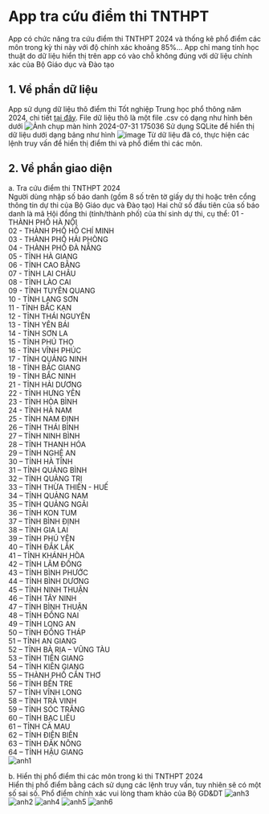 # App tra cứu điểm thi TNTHPT

App có chức năng tra cứu điểm thi TNTHPT 2024 và thống kê phổ điểm các môn trong kỳ thi này với độ chính xác khoảng 85%... App chỉ mang tính học thuật do dữ liệu hiển thị trên app có vào chỗ không đúng với dữ liệu chính xác của Bộ Giáo dục và Đào tạo

## 1. Về phần dữ liệu

App sử dụng dữ liệu thô điểm thi Tốt nghiệp Trung học phổ thông năm 2024, chi tiết [tại đây](https://github.com/anhdung98/diem_thi_2024/). 
File dữ liệu thô là một file .csv có dạng như hình bên dưới
![Ảnh chụp màn hình 2024-07-31 175036](https://github.com/user-attachments/assets/87b28fc2-e83e-4655-a181-c4e0d4a904db)
Sử dụng SQLite để hiển thị dữ liệu dưới dạng bảng như hình
![image](https://github.com/user-attachments/assets/5034a2ae-8111-4c34-aa6e-34d45c4a976d)
Từ dữ liệu đã có, thực hiện các lệnh truy vấn để hiển thị điểm thi và phổ điểm thi các môn.

## 2. Về phần giao diện

a. Tra cứu điểm thi TNTHPT 2024 \
Người dùng nhập số báo danh (gồm 8 số trên tờ giấy dự thi hoặc trên cổng thông tin dự thi của Bộ Giáo dục và Đào tạo)
Hai chữ số đầu tiên của số báo danh là mã Hội đồng thi (tỉnh/thành phố) của thí sinh dự thi, cụ thể:
01 - THÀNH PHỐ HÀ NỘI \
02 - THÀNH PHỐ HỒ CHÍ MINH \
03 - THÀNH PHỐ HẢI PHÒNG \
04 - THÀNH PHỐ ĐÀ NẴNG \
05 - TỈNH HÀ GIANG \
06 - TỈNH CAO BẰNG \
07 - TỈNH LAI CHÂU \
08 - TỈNH LÀO CAI \
09 - TỈNH TUYÊN QUANG \
10 - TỈNH LẠNG SƠN \
11 - TỈNH BẮC KẠN \
12 - TỈNH THÁI NGUYÊN  \
13 - TỈNH YÊN BÁI \
14 - TỈNH SƠN LA \
15 - TỈNH PHÚ THỌ \
16 - TỈNH VĨNH PHÚC \
17 - TỈNH QUẢNG NINH \
18 - TỈNH BẮC GIANG \
19 - TỈNH BẮC NINH \
21 - TỈNH HẢI DƯƠNG \
22 - TỈNH HƯNG YÊN \
23 - TỈNH HÒA BÌNH \
24 - TỈNH HÀ NAM \
25 - TỈNH NAM ĐỊNH \
26 – TỈNH THÁI BÌNH \
27 – TỈNH NINH BÌNH \
28 – TỈNH THANH HÓA \
29 – TỈNH NGHỆ AN \
30 – TỈNH HÀ TĨNH \
31 – TỈNH QUẢNG BÌNH \
32 – TỈNH QUẢNG TRỊ \
33 – TỈNH THỪA THIÊN - HUẾ \
34 – TỈNH QUẢNG NAM \
35 – TỈNH QUẢNG NGÃI \
36 – TỈNH KON TUM \
37 – TỈNH BÌNH ĐỊNH \
38 – TỈNH GIA LAI \
39 – TỈNH PHÚ YÊN \
40 – TỈNH ĐẮK LẮK \
41 – TỈNH KHÁNH HÒA \
42 – TỈNH LÂM ĐỒNG \
43 – TỈNH BÌNH PHƯỚC \
44 – TỈNH BÌNH DƯƠNG \
45 – TỈNH NINH THUẬN \
46 – TỈNH TÂY NINH \
47 – TỈNH BÌNH THUẬN \
48 – TỈNH ĐỒNG NAI \
49 – TỈNH LONG AN \
50 – TỈNH ĐỒNG THÁP \
51 – TỈNH AN GIANG \
52 – TỈNH BÀ RỊA – VŨNG TÀU \
53 – TỈNH TIỀN GIANG\
54 – TỈNH KIÊN GIANG\
55 – THÀNH PHỐ CẦN THƠ\
56 – TỈNH BẾN TRE\
57 – TỈNH VĨNH LONG\
58 – TỈNH TRÀ VINH\
59 – TỈNH SÓC TRĂNG\
60 – TỈNH BẠC LIÊU\
61 – TỈNH CÀ MAU\
62 – TỈNH ĐIỆN BIÊN\
63 – TỈNH ĐĂK NÔNG\
64 – TỈNH HẬU GIANG \
![anh1](https://github.com/user-attachments/assets/afb110dd-1716-4dd1-9d03-a514ce591431)

b. Hiển thị phổ điểm thi các môn trong kì thi TNTHPT 2024 \
Hiển thị phổ điểm bằng cách sử dụng các lệnh truy vấn, tuy nhiên sẽ có một số sai số. Phổ điểm chính xác vui lòng tham khảo của Bộ GD&DT
![anh3](https://github.com/user-attachments/assets/88394d82-9506-4f73-84fe-00b3a8274466) ![anh2](https://github.com/user-attachments/assets/8850ed90-6136-4bd2-8c60-dc12d5b75f02) ![anh4](https://github.com/user-attachments/assets/6079fbe1-ac61-4aba-a93a-f9e2c43dd7cc)
![anh5](https://github.com/user-attachments/assets/746830f9-a791-4102-ad2f-9717b0c928f1) ![anh6](https://github.com/user-attachments/assets/3e559ad2-680e-4887-ab1a-9bec7f7369dc)





